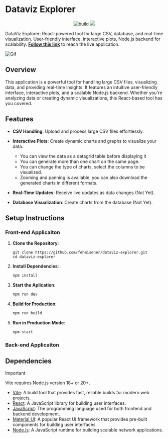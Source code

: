 # Dataviz Explorer

<p align="center">
   <img src="https://github.com/fehmisener/dataviz-explorer/actions/workflows/main.yml/badge.svg?branch=develop" alt="build">
   <a href="https://sensational-fox-f31fd7.netlify.app">
   <img src="https://api.netlify.com/api/v1/badges/bc438b2e-9f12-4bbe-987e-d36fcef20a2f/deploy-status">
   </a>
</p>

DataViz Explorer: React-powered tool for large CSV, database, and real-time visualization. User-friendly interface, interactive plots, Node.js backend for scalability. **[Follow this link](https://sensational-fox-f31fd7.netlify.app)** to reach the live application.

![Gif](/docs/demo.gif)

## Overview

This application is a powerful tool for handling large CSV files, visualizing data, and providing real-time insights. It features an intuitive user-friendly interface, interactive plots, and a scalable Node.js backend. Whether you're analyzing data or creating dynamic visualizations, this React-based tool has you covered.

## Features

- **CSV Handling**: Upload and process large CSV files effortlessly.
- **Interactive Plots**: Create dynamic charts and graphs to visualize your data.

  - You can view the data as a datagrid table before displaying it
  - You can generate more than one chart on the same page.
  - You can change the type of charts, select the columns to be visualized.
  - Zooming and panning is available, you can also download the generated charts in different formats.

- **Real-Time Updates**: Receive live updates as data changes (Not Yet).
- **Database Visualization**: Create charts from the database (Not Yet).

## Setup Instructions

### Front-end Applicaiton

1. **Clone the Repository**:

   ```git
   git clone https://github.com/fehmisener/dataviz-explorer.git
   cd dataviz-explorer
   ```

2. **Install Dependencies**:

   ```bash
   npm install
   ```

3. **Start the Aplication**:

   ```bash
   npm run dev
   ```

4. **Build for Production**:

   ```bash
   npm run build
   ```

5. **Run in Production Mode**:

   ```bash
   npm start
   ```

### Back-end Applicaiton

## Dependencies

> [!IMPORTANT]
> Vite requires Node.js version 18+ or 20+.

- [Vite](https://vitejs.dev/): A build tool that provides fast, reliable builds for modern web projects.
- [React](https://reactjs.org/): A JavaScript library for building user interfaces.
- [JavaScript](https://developer.mozilla.org/en-US/docs/Web/JavaScript): The programming language used for both frontend and backend development.
- [Material UI](https://material-ui.com/): A popular React UI framework that provides pre-built components for building user interfaces.
- [Node.js](https://nodejs.org/): A JavaScript runtime for building scalable network applications.
